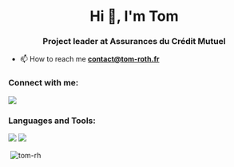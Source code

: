 <h1 align="center">Hi 👋, I'm Tom</h1>
<h3 align="center">Project leader at Assurances du Crédit Mutuel</h3>

- 📫 How to reach me **contact@tom-roth.fr**

<h3 align="left">Connect with me:</h3>
<p align="left">
<a href="https://www.linkedin.com/in/roth-tom" target="blank"><img align="center" src="https://skillicons.dev/icons?i=linkedin" /></a>
</p>

<h3 align="left">Languages and Tools:</h3>
<img src="https://skillicons.dev/icons?i=c,cs,cpp,java,python,swift,powershell" />
<img src="https://skillicons.dev/icons?i=html,css,js" />

<p>&nbsp;<img align="center" src="https://github-readme-stats.vercel.app/api?username=tom-rh&show_icons=true&locale=en" alt="tom-rh" /></p>

